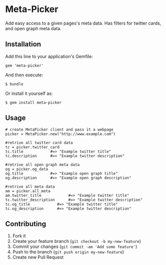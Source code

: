 # Meta-Picker

Add easy access to a given pages's meta data. Has filters for twitter cards, and open graph meta data.

## Installation

Add this line to your application's Gemfile:

    gem 'meta-picker'

And then execute:

    $ bundle

Or install it yourself as:

    $ gem install meta-picker

## Usage
  
    # create MetaPicker client and pass it a webpage
    picker = MetaPicker.new("http://www.example.com")

    #retrive all twitter card data
    tc = picker.twitter_card
    tc.title            #=> "Example twitter title"
    tc.description      #=> "Example twitter description"

    #retrive all open graph meta data
    og = picker.og_data
    og.title            #=> "Example open graph title"
    og.description      #=> "Example open graph description"

    #retrive all meta data
    am = picker.all_meta
    am.twitter_title            #=> "Example twitter title"
    tc.twitter_description      #=> "Example twitter description"
    tc.og_title            #=> "Example twitter title"
    tc.og_description      #=> "Example twitter description"

## Contributing

1. Fork it
2. Create your feature branch (`git checkout -b my-new-feature`)
3. Commit your changes (`git commit -am 'Add some feature'`)
4. Push to the branch (`git push origin my-new-feature`)
5. Create new Pull Request
